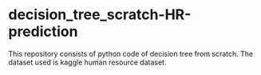 # decision_tree_scratch-HR-prediction

This repository consists of python code of decision tree from scratch. 
The dataset used is kaggle human resource dataset.
